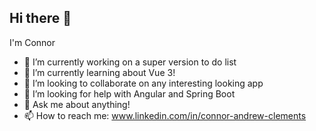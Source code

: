 ## Hi there 👋
I'm Connor

- 🔭 I’m currently working on a super version to do list
- 🌱 I’m currently learning about Vue 3!
- 👯 I’m looking to collaborate on any interesting looking app
- 🤔 I’m looking for help with Angular and Spring Boot
- 💬 Ask me about anything!
- 📫 How to reach me: www.linkedin.com/in/connor-andrew-clements

